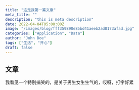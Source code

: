 ```yaml
---
title: "这是我第一篇文章"
meta_title: ""
description: "this is meta description"
date: 2022-04-04T05:00:00Z
image: "/images/blog/fff359890e85bd41aeeb2ad8173afad.jpg"
categories: ["Application", "Data"]
author: "John Doe"
tags: ["生活", "开心"]
draft: false
---
```

## 文章
我看见一个特别搞笑的，是关于男生女生生气的，哎呀，打字好累 



